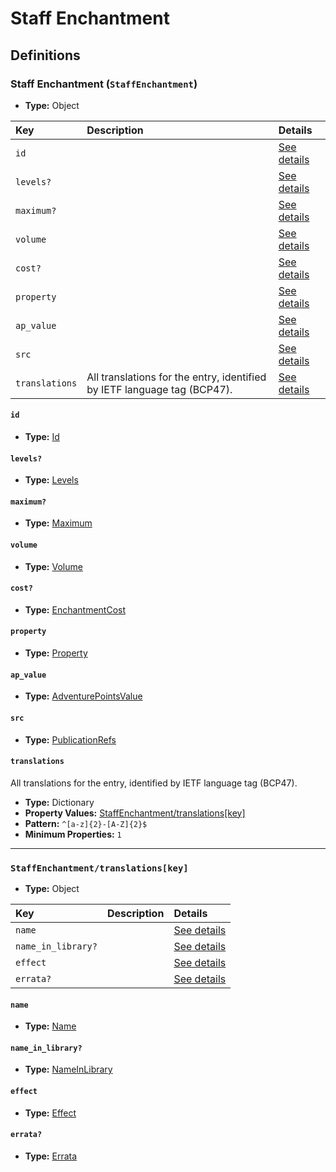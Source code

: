 # Staff Enchantment

## Definitions

### <a name="StaffEnchantment"></a> Staff Enchantment (`StaffEnchantment`)

- **Type:** Object

Key | Description | Details
:-- | :-- | :--
`id` |  | <a href="#StaffEnchantment/id">See details</a>
`levels?` |  | <a href="#StaffEnchantment/levels">See details</a>
`maximum?` |  | <a href="#StaffEnchantment/maximum">See details</a>
`volume` |  | <a href="#StaffEnchantment/volume">See details</a>
`cost?` |  | <a href="#StaffEnchantment/cost">See details</a>
`property` |  | <a href="#StaffEnchantment/property">See details</a>
`ap_value` |  | <a href="#StaffEnchantment/ap_value">See details</a>
`src` |  | <a href="#StaffEnchantment/src">See details</a>
`translations` | All translations for the entry, identified by IETF language tag (BCP47). | <a href="#StaffEnchantment/translations">See details</a>

#### <a name="StaffEnchantment/id"></a> `id`

- **Type:** <a href="../_Activatable.md#Id">Id</a>

#### <a name="StaffEnchantment/levels"></a> `levels?`

- **Type:** <a href="../_Activatable.md#Levels">Levels</a>

#### <a name="StaffEnchantment/maximum"></a> `maximum?`

- **Type:** <a href="../_Activatable.md#Maximum">Maximum</a>

#### <a name="StaffEnchantment/volume"></a> `volume`

- **Type:** <a href="../_Activatable.md#Volume">Volume</a>

#### <a name="StaffEnchantment/cost"></a> `cost?`

- **Type:** <a href="../_Activatable.md#EnchantmentCost">EnchantmentCost</a>

#### <a name="StaffEnchantment/property"></a> `property`

- **Type:** <a href="../_Activatable.md#Property">Property</a>

#### <a name="StaffEnchantment/ap_value"></a> `ap_value`

- **Type:** <a href="../_Activatable.md#AdventurePointsValue">AdventurePointsValue</a>

#### <a name="StaffEnchantment/src"></a> `src`

- **Type:** <a href="../source/_PublicationRef.md#PublicationRefs">PublicationRefs</a>

#### <a name="StaffEnchantment/translations"></a> `translations`

All translations for the entry, identified by IETF language tag (BCP47).

- **Type:** Dictionary
- **Property Values:** <a href="#StaffEnchantment/translations[key]">StaffEnchantment/translations[key]</a>
- **Pattern:** `^[a-z]{2}-[A-Z]{2}$`
- **Minimum Properties:** `1`

---

### <a name="StaffEnchantment/translations[key]"></a> `StaffEnchantment/translations[key]`

- **Type:** Object

Key | Description | Details
:-- | :-- | :--
`name` |  | <a href="#StaffEnchantment/translations[key]/name">See details</a>
`name_in_library?` |  | <a href="#StaffEnchantment/translations[key]/name_in_library">See details</a>
`effect` |  | <a href="#StaffEnchantment/translations[key]/effect">See details</a>
`errata?` |  | <a href="#StaffEnchantment/translations[key]/errata">See details</a>

#### <a name="StaffEnchantment/translations[key]/name"></a> `name`

- **Type:** <a href="../_Activatable.md#Name">Name</a>

#### <a name="StaffEnchantment/translations[key]/name_in_library"></a> `name_in_library?`

- **Type:** <a href="../_Activatable.md#NameInLibrary">NameInLibrary</a>

#### <a name="StaffEnchantment/translations[key]/effect"></a> `effect`

- **Type:** <a href="../_Activatable.md#Effect">Effect</a>

#### <a name="StaffEnchantment/translations[key]/errata"></a> `errata?`

- **Type:** <a href="../source/_Erratum.md#Errata">Errata</a>
